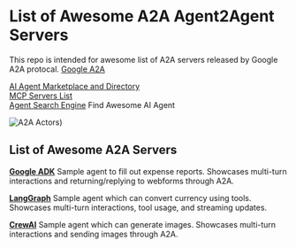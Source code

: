 # List of Awesome A2A Agent2Agent Servers
This repo is intended for awesome list of A2A servers released by Google A2A protocal. [Google A2A](https://github.com/google/A2A)

[AI Agent Marketplace and Directory](http://www.deepnlp.org/store/ai-agent) <br>
[MCP Servers List](http://www.deepnlp.org/store/ai-agent/mcp-server) <br>
[Agent Search Engine](http://www.deepnlp.org/search/agent) Find Awesome AI Agent

![A2A Actors](https://github.com/google/A2A/blob/main/images/a2a_demo_arch.png))

## List of Awesome A2A Servers
[**Google ADK**](https://github.com/google/A2A/blob/main/samples/python/agents/google_adk) 
Sample agent to  fill out expense reports. Showcases multi-turn interactions and returning/replying to webforms through A2A.

[**LangGraph**](https://github.com/google/A2A/tree/main/samples/python/agents/langgraph)
Sample agent which can convert currency using tools. Showcases multi-turn interactions, tool usage, and streaming updates.

[**CrewAI**](https://github.com/google/A2A/tree/main/samples/python/agents/crewai) Sample agent which can generate images. Showcases multi-turn interactions and sending images through A2A.


